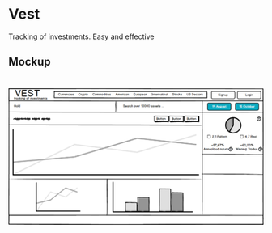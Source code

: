 Vest
===============
Tracking of investments. Easy and effective


## Mockup
# ![mockup](docs/mockup.png)
